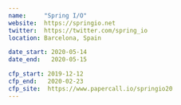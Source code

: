 ```yaml
---
name:     "Spring I/O"
website:  https://springio.net
twitter:  https://twitter.com/spring_io
location: Barcelona, Spain

date_start: 2020-05-14
date_end:   2020-05-15

cfp_start: 2019-12-12
cfp_end:   2020-02-23
cfp_site:  https://www.papercall.io/springio20
---
```

